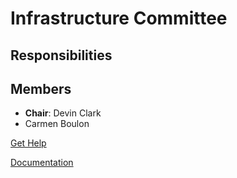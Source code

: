 # Infrastructure Committee

## Responsibilities


## Members
* **Chair**: Devin Clark
* Carmen Boulon

[Get Help](infra-help.techlahoma.org)

[Documentation](https://github.com/techlahoma/infrastructure-committee)
